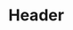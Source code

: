 <!-- TITLE: Machining -->
<!-- SUBTITLE: Everything you need to know about manufacturing custom parts in the machine shop -->

# Header